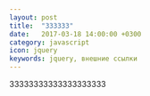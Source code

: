 ```yaml
---
layout: post
title:  "333333"
date:   2017-03-18 14:00:00 +0300
category: javascript
icon: jquery
keywords: jquery, внешние ссылки
---
```


33333333333333333333
